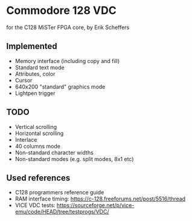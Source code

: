 # Commodore 128 VDC
for the C128 MiSTer FPGA core, by Erik Scheffers

## Implemented
 * Memory interface (including copy and fill)
 * Standard text mode
 * Attributes, color
 * Cursor
 * 640x200 "standard" graphics mode
 * Lightpen trigger

## TODO
 * Vertical scrolling
 * Horizontal scrolling
 * Interlace
 * 40 columns mode
 * Non-standard character widths
 * Non-standard modes (e.g. split modes, 8x1 etc)

## Used references
 * C128 programmers reference guide
 * RAM interface timing: https://c-128.freeforums.net/post/5516/thread
 * VICE VDC tests: https://sourceforge.net/p/vice-emu/code/HEAD/tree/testprogs/VDC/
